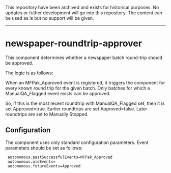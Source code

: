 This repository have been archived and exists for historical purposes. 
No updates or futher development will go into this repository. The content can be used as is but no support will be given. 

---

newspaper-roundtrip-approver
============================

This component determines whether a newspaper batch round-trip should be approved.

The logic is as follows:

When an MFPak_Approved event is registered, it triggers the component for every known round trip for the given batch.
Only batches for which a ManualQA_Flagged event exists can be approved.

So, if this is the most recent roundtrip with ManualQA_Flagged set, then it is set Approved=true.
Earlier roundtrips are set Approved=false.
Later roundtrips are set to Manually Stopped.

Configuration
-------------
The component uses only standard configuration parameters. Event parameters should be set as follows:

     autonomous.pastSuccessfulEvents=MFPak_Approved
     autonomous.oldEvents=
     autonomous.futureEvents=Approved
